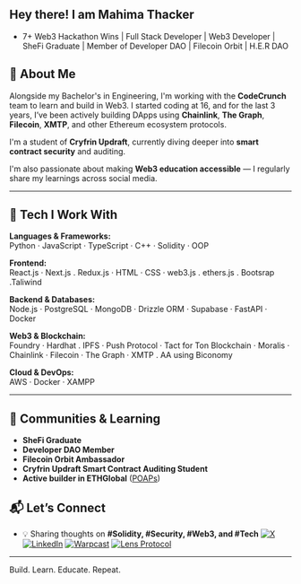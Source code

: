 ## Hey there! I am Mahima Thacker

<!--
**mahimathacker/mahimathacker** is a ✨ _special_ ✨ repository because its `README.md` (this file) appears on your GitHub profile. -->



-   7+ Web3 Hackathon Wins | Full Stack Developer | Web3 Developer | SheFi Graduate | Member of Developer DAO | Filecoin Orbit | H.E.R DAO

## 🧠 About Me

Alongside my Bachelor's in Engineering, I'm working with the **CodeCrunch** team to learn and build in Web3. I started coding at 16, and for the last 3 years, I’ve been actively building DApps using **Chainlink**, **The Graph**, **Filecoin**, **XMTP**, and other Ethereum ecosystem protocols.

I'm a student of **Cryfrin Updraft**, currently diving deeper into **smart contract security** and auditing.  

I'm also passionate about making **Web3 education accessible** — I regularly share my learnings across social media.  

---

## 🚀 Tech I Work With 

**Languages & Frameworks:**  
Python · JavaScript · TypeScript · C++ · Solidity · OOP  

**Frontend:**  
React.js · Next.js . Redux.js · HTML · CSS · web3.js . ethers.js . Bootsrap .Taliwind

**Backend & Databases:**  
Node.js · PostgreSQL · MongoDB · Drizzle ORM · Supabase · FastAPI · Docker  

**Web3 & Blockchain:**  
Foundry · Hardhat . IPFS · Push Protocol · Tact for Ton Blockchain · Moralis · Chainlink · Filecoin · The Graph · XMTP  . AA using Biconomy

**Cloud & DevOps:**  
AWS · Docker · XAMPP  

---

## 🌱 Communities & Learning

- **SheFi Graduate**  
- **Developer DAO Member**  
- **Filecoin Orbit Ambassador**  
- **Cryfrin Updraft Smart Contract Auditing Student**  
- **Active builder in ETHGlobal** ([POAPs](https://collectors.poap.xyz/scan/0xfCB3909F757cA081e4515E6604002F1C47B80B36)) 

## 📬 Let’s Connect

- 💡 Sharing thoughts on **#Solidity, #Security, #Web3, and #Tech**
[![X](https://cdn-icons-png.flaticon.com/512/3670/3670151.png)](https://x.com/mahima_thacker)
[![LinkedIn](https://cdn-icons-png.flaticon.com/512/174/174857.png)](https://www.linkedin.com/in/mahima-thacker-b696b1217/)
[![Warpcast](https://cdn-icons-png.flaticon.com/512/14037/14037515.png)](https://warpcast.com/mahima_thacker)
[![Lens Protocol](https://raw.githubusercontent.com/lens-protocol/brand-kit/main/logo/png/lens-logo-icon-dark.png)](https://hey.xyz/u/mahima)


---
Build. Learn. Educate. Repeat.


